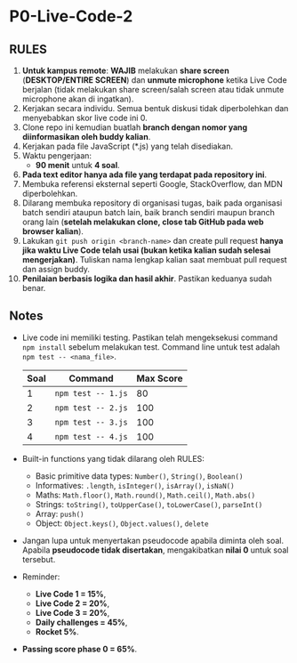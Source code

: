 # P0-Live-Code-2

## RULES

1. **Untuk kampus remote**: **WAJIB** melakukan **share screen** (**DESKTOP/ENTIRE SCREEN**) dan **unmute microphone** ketika Live Code berjalan (tidak melakukan share screen/salah screen atau tidak unmute microphone akan di ingatkan).
1. Kerjakan secara individu. Semua bentuk diskusi tidak diperbolehkan dan menyebabkan skor live code ini 0.
1. Clone repo ini kemudian buatlah **branch dengan nomor yang diinformasikan oleh buddy kalian**.
1. Kerjakan pada file JavaScript (\*.js) yang telah disediakan.
1. Waktu pengerjaan:
   - **90 menit** untuk **4 soal**.
1. **Pada text editor hanya ada file yang terdapat pada repository ini**.
1. Membuka referensi eksternal seperti Google, StackOverflow, dan MDN diperbolehkan.
1. Dilarang membuka repository di organisasi tugas, baik pada organisasi batch sendiri ataupun batch lain, baik branch sendiri maupun branch orang lain (**setelah melakukan clone, close tab GitHub pada web browser kalian**).
1. Lakukan `git push origin <branch-name>` dan create pull request **hanya jika waktu Live Code telah usai (bukan ketika kalian sudah selesai mengerjakan)**. Tuliskan nama lengkap kalian saat membuat pull request dan assign buddy.
1. **Penilaian berbasis logika dan hasil akhir**. Pastikan keduanya sudah benar.

## Notes

- Live code ini memiliki testing. Pastikan telah mengeksekusi command `npm install` sebelum melakukan test. Command line untuk test adalah `npm test -- <nama_file>`.

  | Soal | Command            | Max Score |
  | ---- | ------------------ | --------- |
  | 1    | `npm test -- 1.js` | 80        |
  | 2    | `npm test -- 2.js` | 100       |
  | 3    | `npm test -- 3.js` | 100       |
  | 4    | `npm test -- 4.js` | 100       |

- Built-in functions yang tidak dilarang oleh RULES:
  - Basic primitive data types: `Number()`, `String()`, `Boolean()`
  - Informatives: `.length`, `isInteger()`, `isArray()`, `isNaN()`
  - Maths: `Math.floor()`, `Math.round()`, `Math.ceil()`, `Math.abs()`
  - Strings: `toString()`, `toUpperCase()`, `toLowerCase()`, `parseInt()`
  - Array: `push()`
  - Object: `Object.keys()`, `Object.values()`, `delete`
- Jangan lupa untuk menyertakan pseudocode apabila diminta oleh soal. Apabila **pseudocode tidak disertakan**, mengakibatkan **nilai 0** untuk soal tersebut.
- Reminder:
  - **Live Code 1 = 15%**,
  - **Live Code 2 = 20%**,
  - **Live Code 3 = 20%**,
  - **Daily challenges = 45%**,
  - **Rocket 5%**.
- **Passing score phase 0 = 65%**.
